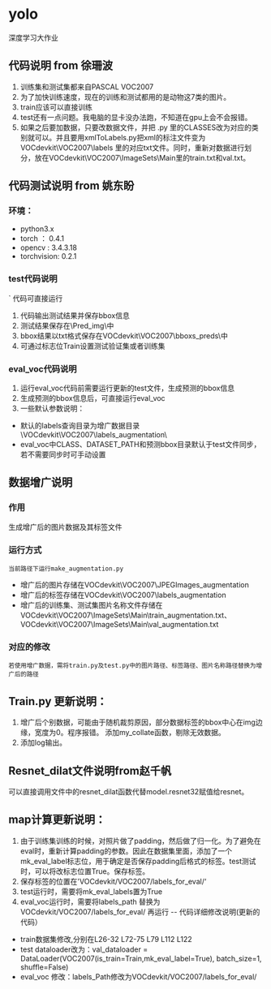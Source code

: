 # yolo
深度学习大作业
## 代码说明 from 徐珊波
1. 训练集和测试集都来自PASCAL VOC2007
2. 为了加快训练速度，现在的训练和测试都用的是动物这7类的图片。
3. train应该可以直接训练
4. test还有一点问题。我电脑的显卡没办法跑，不知道在gpu上会不会报错。
5. 如果之后要加数据，只要改数据文件，并把 .py 里的CLASSES改为对应的类别就可以。并且要用xmlToLabels.py把xml的标注文件变为VOCdevkit\VOC2007\labels 里的对应txt文件。同时，重新对数据进行划分，放在VOCdevkit\VOC2007\ImageSets\Main里的train.txt和val.txt。
## 代码测试说明 from 姚东盼
### 环境：
-  python3.x
-  torch  ： 0.4.1
-  opencv :  3.4.3.18
-  torchvision: 0.2.1
### test代码说明
` 代码可直接运行
1. 代码输出测试结果并保存bbox信息
2. 测试结果保存在\Pred_img\中
3. bbox结果以txt格式保存在VOCdevkit\VOC2007\bboxs_preds\中
4. 可通过标志位Train设置测试验证集或者训练集
### eval_voc代码说明
1. 运行eval_voc代码前需要运行更新的test文件，生成预测的bbox信息
2. 生成预测的bbox信息后，可直接运行eval_voc
3. 一些默认参数说明：
- 默认的labels查询目录为增广数据目录\VOCdevkit\VOC2007\labels_augmentation\
- eval_voc中CLASS、DATASET_PATH和预测bbox目录默认于test文件同步，若不需要同步时可手动设置

## 数据增广说明  
### 作用  
生成增广后的图片数据及其标签文件  
### 运行方式  
`当前路径下运行make_augmentation.py`  
- 增广后的图片存储在VOCdevkit\VOC2007\JPEGImages_augmentation  
- 增广后的标签存储在VOCdevkit\VOC2007\labels_augmentation  
- 增广后的训练集、测试集图片名称文件存储在VOCdevkit\VOC2007\ImageSets\Main\train_augmentation.txt、VOCdevkit\VOC2007\ImageSets\Main\val_augmentation.txt  
### 对应的修改  
`若使用增广数据，需将train.py及test.py中的图片路径、标签路径、图片名称路径替换为增广后的路径`

## Train.py 更新说明：
1. 增广后个别数据，可能由于随机裁剪原因，部分数据标签的bbox中心在img边缘，宽度为0。程序报错。
  添加my_collate函数，剔除无效数据。
2. 添加log输出。

## Resnet_dilat文件说明from赵千帆
 可以直接调用文件中的resnet_dilat函数代替model.resnet32赋值给resnet。

## map计算更新说明：
1. 由于训练集训练的时候，对照片做了padding，然后做了归一化。为了避免在eval时，重新计算padding的参数。因此在数据集里面，添加了一个mk_eval_label标志位，用于确定是否保存padding后格式的标签。test测试时，可以将改标志位置True。保存标签。 
2. 保存标签的位置在'VOCdevkit/VOC2007/labels_for_eval/‘ 
3. test运行时，需要将mk_eval_labels置为True  
4. eval_voc运行时，需要将labels_path 替换为 VOCdevkit/VOC2007/labels_for_eval/ 再运行 
-- 代码详细修改说明(更新的代码） 
- train数据集修改,分别在L26-32 L72-75 L79 L112 L122
- test dataloader改为：val_dataloader = DataLoader(VOC2007(is_train=Train,mk_eval_label=True), batch_size=1, shuffle=False)
- eval_voc 修改：labels_Path修改为VOCdevkit/VOC2007/labels_for_eval/


